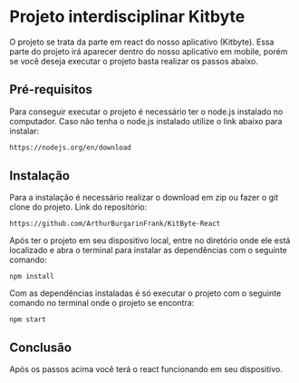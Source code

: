 # Projeto interdisciplinar Kitbyte

O projeto se trata da parte em react do nosso aplicativo (Kitbyte).
Essa parte do projeto irá aparecer dentro do nosso aplicativo em mobile, porém se você deseja executar o projeto basta realizar os passos abaixo.

## Pré-requisitos

Para conseguir executar o projeto é necessário ter o node.js instalado no computador.
Caso não tenha o node.js instalado utilize o link abaixo para instalar:


```bash
https://nodejs.org/en/download
```

## Instalação

Para a instalação é necessário realizar o download em zip ou fazer o git clone do projeto.
Link do repositório:
```
https://github.com/ArthurBurgarinFrank/KitByte-React
```
Após ter o projeto em seu dispositivo local, entre no diretório onde ele está localizado e abra o terminal para instalar as dependências com o seguinte comando:

```
npm install
```

Com as dependências instaladas é só executar o projeto com o seguinte comando no terminal onde o projeto se encontra:

```
npm start
```

## Conclusão
Após os passos acima você terá o react funcionando em seu dispositivo. 
